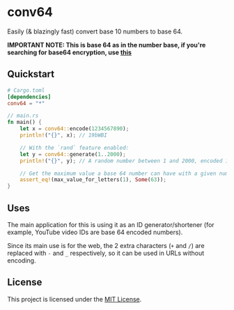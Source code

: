 # conv64

Easily (& blazingly fast) convert base 10 numbers to base 64.

**IMPORTANT NOTE: This is base 64 as in the number base, if you're searching for base64 encryption, use [this](https://crates.io/crates/base64)**

## Quickstart

```toml
# Cargo.toml
[dependencies]
conv64 = "*"
```

```rust
// main.rs
fn main() {
    let x = conv64::encode(1234567890);
    println!("{}", x); // 19bWBI

    // With the `rand` feature enabled:
    let y = conv64::generate(1..2000);
    println!("{}", y); // A random number between 1 and 2000, encoded in base 64

    // Get the maximum value a base 64 number can have with a given number of letters
    assert_eq!(max_value_for_letters(1), Some(63));
}
```

## Uses

The main application for this is using it as an ID generator/shortener (for example, YouTube video IDs are base 64 encoded numbers).

Since its main use is for the web, the 2 extra characters (`+` and `/`) are replaced with `-` and `_` respectively, so it can be used in URLs without encoding.

## License

This project is licensed under the [MIT License](LICENSE).
